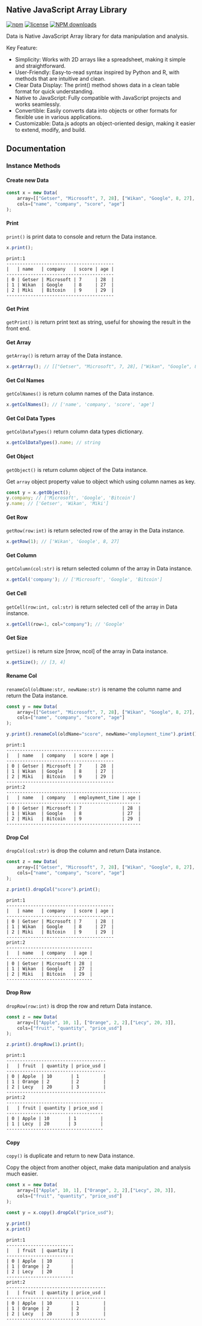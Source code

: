 ## Native JavaScript Array Library

[![npm](https://img.shields.io/badge/npm-0.0.8-orange.svg)](https://www.npmjs.com/package/native-data.js) [![license](https://img.shields.io/badge/license-MIT-blue.svg)](https://github.com/mentik/native-data.js/blob/master/LICENSE) [![NPM downloads](https://img.shields.io/npm/dm/native-data.js.svg?style=flat-square)](https://npmtrends.com/native-data.js)

Data is Native JavaScript Array library for data manipulation and analysis.

Key Feature: 

- Simplicity: Works with 2D arrays like a spreadsheet, making it simple and straightforward.
- User-Friendly: Easy-to-read syntax inspired by Python and R, with methods that are intuitive and clean.
- Clear Data Display: The print() method shows data in a clean table format for quick understanding.
- Native to JavaScript: Fully compatible with JavaScript projects and works seamlessly.
- Convertible: Easily converts data into objects or other formats for flexible use in various applications.
- Customizable: Data.js adopts an object-oriented design, making it easier to extend, modify, and build.

## Documentation

### Instance Methods

#### Create new Data

```js
const x = new Data(
    array=[["Getser", "Microsoft", 7, 28], ["Wikan", "Google", 8, 27], ["Miki", "Bitcoin", 9, 29]], 
    cols=["name", "company", "score", "age"]
);
```

#### Print

`print()` is print data to console and return the Data instance.

```js
x.print();
```

```
print:1
----------------------------------------
|   | name   | company   | score | age | 
----------------------------------------
| 0 | Getser | Microsoft | 7     | 28  | 
| 1 | Wikan  | Google    | 8     | 27  | 
| 2 | Miki   | Bitcoin   | 9     | 29  | 
----------------------------------------
```

#### Get Print

`getPrint()` is return print text as string, useful for showing the result in the front end.


#### Get Array

`getArray()` is return array of the Data instance. 

```js
x.getArray(); // [["Getser", "Microsoft", 7, 28], ["Wikan", "Google", 8, 27], ["Miki", "Bitcoin", 9, 29]]
```

#### Get Col Names 

`getColNames()` is return column names of the Data instance.

```js
x.getColNames(); // ['name', 'company', 'score', 'age']
```

#### Get Col Data Types

`getColDataTypes()` return column data types dictionary.

```js
x.getColDataTypes().name; // string
```

#### Get Object 

`getObject()` is return column object of the Data instance.

Get `array` object property value to object which using column names as key.

```js
const y = x.getObject();
y.company; // ['Microsoft', 'Google', 'Bitcoin']
y.name; // ['Getser', 'Wikan', 'Miki']
```

#### Get Row

`getRow(row:int)` is return selected row of the array in the Data instance.

```js
x.getRow(1); // ['Wikan', 'Google', 8, 27]
```

#### Get Column

`getColumn(col:str)` is return selected column of the array in Data instance.

```js
x.getCol('company'); // ['Microsoft', 'Google', 'Bitcoin']
```

#### Get Cell

`getCell(row:int, col:str)` is return selected cell of the array in Data instance.

```js
x.getCell(row=1, col="company"); // 'Google'
```

#### Get Size

`getSize()` is return size [nrow, ncol] of the array in Data instance.

```js
x.getSize(); // [3, 4]
```

#### Rename Col

`renameCol(oldName:str, newName:str)` is rename the column name and return the Data instance.

```js
const y = new Data(
    array=[["Getser", "Microsoft", 7, 28], ["Wikan", "Google", 8, 27], ["Miki", "Bitcoin", 9, 29]], 
    cols=["name", "company", "score", "age"]
);

y.print().renameCol(oldName="score", newName="employment_time").print();
```

```
print:1
----------------------------------------
|   | name   | company   | score | age | 
----------------------------------------
| 0 | Getser | Microsoft | 7     | 28  | 
| 1 | Wikan  | Google    | 8     | 27  | 
| 2 | Miki   | Bitcoin   | 9     | 29  | 
----------------------------------------
print:2
--------------------------------------------------
|   | name   | company   | employment_time | age | 
--------------------------------------------------
| 0 | Getser | Microsoft | 7               | 28  | 
| 1 | Wikan  | Google    | 8               | 27  | 
| 2 | Miki   | Bitcoin   | 9               | 29  | 
--------------------------------------------------
```

#### Drop Col

`dropCol(col:str)` is drop the column and return Data instance.

```js
const z = new Data(
    array=[["Getser", "Microsoft", 7, 28], ["Wikan", "Google", 8, 27], ["Miki", "Bitcoin", 9, 29]], 
    cols=["name", "company", "score", "age"]
);

z.print().dropCol("score").print();
```

```
print:1
----------------------------------------
|   | name   | company   | score | age | 
----------------------------------------
| 0 | Getser | Microsoft | 7     | 28  | 
| 1 | Wikan  | Google    | 8     | 27  | 
| 2 | Miki   | Bitcoin   | 9     | 29  | 
----------------------------------------
print:2
--------------------------------
|   | name   | company   | age | 
--------------------------------
| 0 | Getser | Microsoft | 28  | 
| 1 | Wikan  | Google    | 27  | 
| 2 | Miki   | Bitcoin   | 29  | 
--------------------------------
```

#### Drop Row

`dropRow(row:int)` is drop the row and return Data instance.

```js
const z = new Data(
    array=[["Apple", 10, 1], ["Orange", 2, 2],["Lecy", 20, 3]],
    cols=["fruit", "quantity", "price_usd"]
);

z.print().dropRow(1).print();
```

```
print:1
-------------------------------------
|   | fruit  | quantity | price_usd | 
-------------------------------------
| 0 | Apple  | 10       | 1         | 
| 1 | Orange | 2        | 2         | 
| 2 | Lecy   | 20       | 3         | 
-------------------------------------
print:2
------------------------------------
|   | fruit | quantity | price_usd | 
------------------------------------
| 0 | Apple | 10       | 1         | 
| 1 | Lecy  | 20       | 3         | 
------------------------------------
```

#### Copy

`copy()` is duplicate and return to new Data instance.

Copy the object from another object, make data manipulation and analysis much easier.

```js
const x = new Data(
    array=[["Apple", 10, 1], ["Orange", 2, 2],["Lecy", 20, 3]],
    cols=["fruit", "quantity", "price_usd"]
);

const y = x.copy().dropCol("price_usd");

y.print()
x.print()

```

```
print:1
-------------------------
|   | fruit  | quantity | 
-------------------------
| 0 | Apple  | 10       | 
| 1 | Orange | 2        | 
| 2 | Lecy   | 20       | 
-------------------------
print:2
-------------------------------------
|   | fruit  | quantity | price_usd | 
-------------------------------------
| 0 | Apple  | 10       | 1         | 
| 1 | Orange | 2        | 2         | 
| 2 | Lecy   | 20       | 3         | 
-------------------------------------
```
